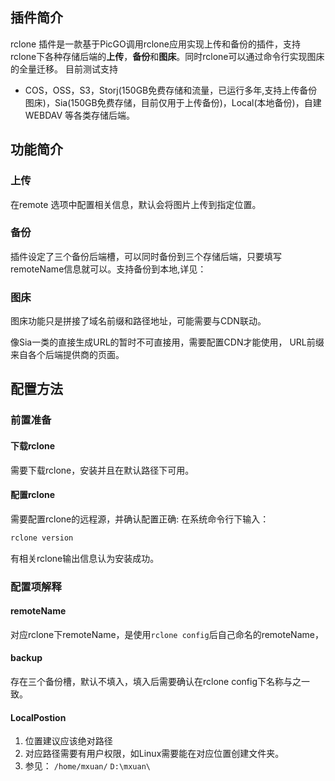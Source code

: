 ## 插件简介
rclone 插件是一款基于PicGO调用rclone应用实现上传和备份的插件，支持rclone下各种存储后端的**上传**，**备份**和**图床**。同时rclone可以通过命令行实现图床的全量迁移。
目前测试支持
+ COS，OSS，S3，Storj(150GB免费存储和流量，已运行多年,支持上传备份图床)，Sia(150GB免费存储，目前仅用于上传备份)，Local(本地备份)，自建WEBDAV  等各类存储后端。

## 功能简介
### 上传
在remote 选项中配置相关信息，默认会将图片上传到指定位置。

### 备份
插件设定了三个备份后端槽，可以同时备份到三个存储后端，只要填写remoteName信息就可以。支持备份到本地,详见：


### 图床
图床功能只是拼接了域名前缀和路径地址，可能需要与CDN联动。

像Sia一类的直接生成URL的暂时不可直接用，需要配置CDN才能使用， URL前缀来自各个后端提供商的页面。

## 配置方法

### 前置准备
#### 下载rclone
需要下载rclone，安装并且在默认路径下可用。
#### 配置rclone
需要配置rclone的远程源，并确认配置正确:
在系统命令行下输入：
```Bash
rclone version
```
有相关rclone输出信息认为安装成功。

### 配置项解释

#### remoteName
对应rclone下remoteName，是使用`rclone config`后自己命名的remoteName，

#### backup
存在三个备份槽，默认不填入，填入后需要确认在rclone config下名称与之一致。

#### LocalPostion
1. 位置建议应该绝对路径
2. 对应路径需要有用户权限，如Linux需要能在对应位置创建文件夹。
3. 参见： `/home/mxuan/`   `D:\mxuan\` 

